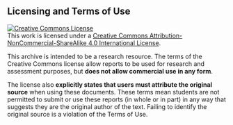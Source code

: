## Licensing and Terms of Use

<a rel="license" href="http://creativecommons.org/licenses/by-nc-sa/4.0/"><img alt="Creative Commons License" style="border-width:0" src="https://i.creativecommons.org/l/by-nc-sa/4.0/88x31.png" /></a><br />This work is licensed under a <a rel="license" href="http://creativecommons.org/licenses/by-nc-sa/4.0/">Creative Commons Attribution-NonCommercial-ShareAlike 4.0 International License</a>.


This archive is intended to be a research resource. The terms of the Creative Commons license allow reports to be used for research and assessment purposes, but __does not allow commercial use in any form__. 

The license also __explicitly states that users must attribute the original source__ when using these documents. These terms mean students are not permitted to submit or use these reports (in whole or in part) in any way that suggests they are the original author of the text. Failing to identify the original source is a violation of the Terms of Use.

